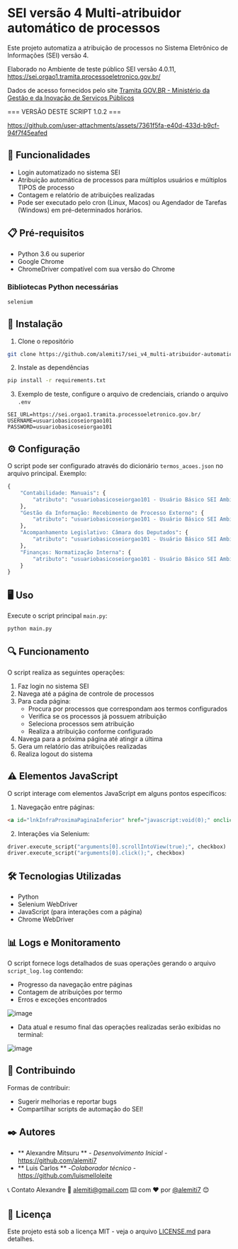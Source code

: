 # SEI versão 4 Multi-atribuidor automático de processos
Este projeto automatiza a atribuição de processos no Sistema Eletrônico de Informações (SEI) versão 4.

Elaborado no Ambiente de teste público SEI versão 4.0.11, https://sei.orgao1.tramita.processoeletronico.gov.br/

Dados de acesso fornecidos pelo site <a href="https://www.gov.br/gestao/pt-br/assuntos/processo-eletronico-nacional/noticias/2023/tramita-gov-br-lanca-quatro-novos-ambientes-de-teste-para-orgaos-e-entidades-em-processo-de-implantacao-da-plataforma">Tramita GOV.BR - Ministério da Gestão e da Inovação de Serviços Públicos</a>


=== VERSÃO DESTE SCRIPT 1.0.2 ===



https://github.com/user-attachments/assets/7361f5fa-e40d-433d-b9cf-94f7f45eafed


## 🚀 Funcionalidades

- Login automatizado no sistema SEI
- Atribuição automática de processos para múltiplos usuários e múltiplos TIPOS de processo
- Contagem e relatório de atribuições realizadas
- Pode ser executado pelo cron (Linux, Macos) ou Agendador de Tarefas (Windows) em pré-determinados horários.

## 📋 Pré-requisitos

- Python 3.6 ou superior
- Google Chrome
- ChromeDriver compatível com sua versão do Chrome

### Bibliotecas Python necessárias
```bash
selenium
```

## 🔧 Instalação

1. Clone o repositório
```bash
git clone https://github.com/alemiti7/sei_v4_multi-atribuidor-automatico.git
```

2. Instale as dependências
```bash
pip install -r requirements.txt
```

3. Exemplo de teste, configure o arquivo de credenciais, criando o arquivo `.env`

```
SEI_URL=https://sei.orgao1.tramita.processoeletronico.gov.br/
USERNAME=usuariobasicoseiorgao101
PASSWORD=usuariobasicoseiorgao101
```

## ⚙️ Configuração

O script pode ser configurado através do dicionário `termos_acoes.json` no arquivo principal. Exemplo:

```python
{
    "Contabilidade: Manuais": {
        "atributo": "usuariobasicoseiorgao101 - Usuário Básico SEI Ambiente 1 Número 01"
    },
    "Gestão da Informação: Recebimento de Processo Externo": {
        "atributo": "usuariobasicoseiorgao101 - Usuário Básico SEI Ambiente 1 Número 01"
    },
    "Acompanhamento Legislativo: Câmara dos Deputados": {
        "atributo": "usuariobasicoseiorgao101 - Usuário Básico SEI Ambiente 1 Número 01"
    },
    "Finanças: Normatização Interna": {
        "atributo": "usuariobasicoseiorgao101 - Usuário Básico SEI Ambiente 1 Número 01"
    }
}
```

## 🖥️ Uso

Execute o script principal `main.py`:
```bash
python main.py
```

## 🔍 Funcionamento

O script realiza as seguintes operações:

1. Faz login no sistema SEI
2. Navega até a página de controle de processos
3. Para cada página:
   - Procura por processos que correspondam aos termos configurados
   - Verifica se os processos já possuem atribuição
   - Seleciona processos sem atribuição
   - Realiza a atribuição conforme configurado
4. Navega para a próxima página até atingir a última
5. Gera um relatório das atribuições realizadas
6. Realiza logout do sistema

## ⚠️ Elementos JavaScript

O script interage com elementos JavaScript em alguns pontos específicos:

1. Navegação entre páginas:
```html
<a id="lnkInfraProximaPaginaInferior" href="javascript:void(0);" onclick="infraAcaoPaginar('+',0,'Infra', null);">
```

2. Interações via Selenium:
```python
driver.execute_script("arguments[0].scrollIntoView(true);", checkbox)
driver.execute_script("arguments[0].click();", checkbox)
```

## 🛠️ Tecnologias Utilizadas

- Python
- Selenium WebDriver
- JavaScript (para interações com a página)
- Chrome WebDriver

## 📊 Logs e Monitoramento

O script fornece logs detalhados de suas operações gerando o arquivo `script_log.log` contendo:
- Progresso da navegação entre páginas
- Contagem de atribuições por termo
- Erros e exceções encontrados

 ![image](https://github.com/user-attachments/assets/773fea1d-b359-4913-ac40-67d6025eada6)



- Data atual e resumo final das operações realizadas serão exibidas no terminal:

 ![image](https://github.com/user-attachments/assets/c13fef34-89ff-41c4-8f75-47ace6a08d76)



## 🤝 Contribuindo

Formas de contribuir:
- Sugerir melhorias e reportar bugs
- Compartilhar scripts de automação do SEI!

## ✒️ Autores

* ** Alexandre Mitsuru ** - *Desenvolvimento Inicial* - https://github.com/alemiti7
* ** Luis Carlos ** -*Colaborador técnico* - https://github.com/luismelloleite

📞 Contato
Alexandre
📧 alemiti@gmail.com
⌨️ com ❤️ por [@alemiti7]([https://github.com/alemiti7]) 😊

## 📄 Licença

Este projeto está sob a licença MIT - veja o arquivo [LICENSE.md](LICENSE.md) para detalhes.
